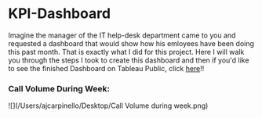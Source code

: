 # KPI-Dashboard
Imagine the manager of the IT help-desk department came to you and requested a dashboard that would show how his emloyees have been doing this past month. That is exactly what I did for this project. Here I will walk you through the steps I took to create this dashboard and then if you'd like to see the finished Dashboard on Tableau Public, click [here](https://public.tableau.com/app/profile/anthony.carpinello/viz/KPIDashboard_17250498862910/Dashboard1)!!


### Call Volume During Week:
![](/Users/ajcarpinello/Desktop/Call Volume during week.png)
